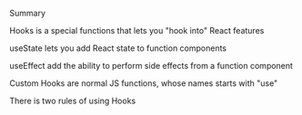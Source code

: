Summary 

Hooks is a special functions that lets you "hook into" React features

useState lets you add React state to function components 

useEffect add the ability to perform side effects from a function component

Custom Hooks are normal JS functions, whose names starts with "use"

There is two rules of using Hooks
